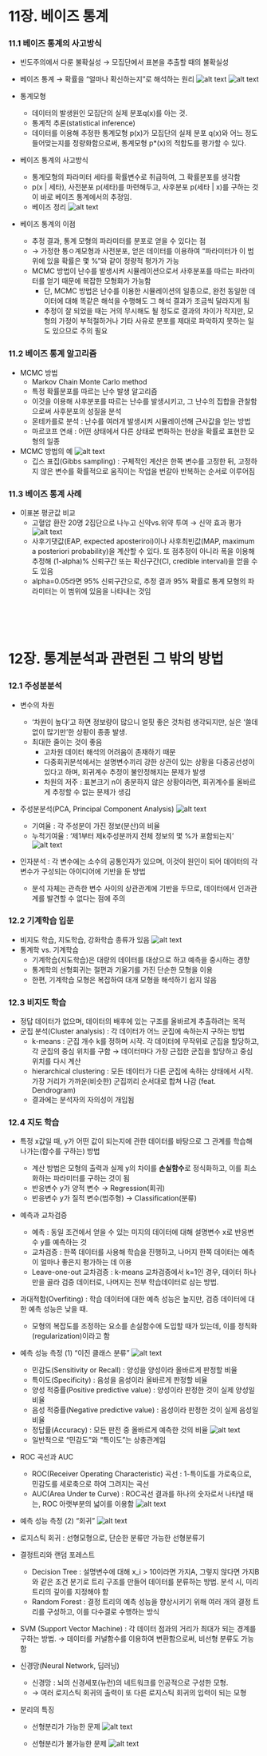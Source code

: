 # 11장. 베이즈 통계



### 11.1 베이즈 통계의 사고방식
- 빈도주의에서 다룬 불확실성 → 모집단에서 표본을 추출할 때의 불확실성
- 베이즈 통계 → 확률을 “얼마나 확신하는지”로 해석하는 원리
    ![alt text](asset/빈도주의_베이즈_불확실성.png)
    ![alt text](asset/베이즈통계.png)

- 통계모형
    - 데이터의 발생원인 모집단의 실제 분포q(x)를 아는 것.
    - 통계적 추론(statistical inference)
    - 데이터를 이용해 추정한 통계모형 p(x)가 모집단의 실제 분포 q(x)와 어느 정도 들어맞는지를 정량화함으로써, 통계모형 p*(x)의 적합도를 평가할 수 있다.

- 베이즈 통계의 사고방식
    - 통계모형의 파라미터 세타를 확률변수로 취급하여, 그 확률분포를 생각함
    - p(x | 세타), 사전분포 p(세타)를 마련해두고, 사후분포 p(세타 | x)를 구하는 것이 바로 베이즈 통계에서의 추정임.
    - 베이즈 정리
    ![alt text](asset/베이즈정리.png)

- 베이즈 통계의 이점
    - 추정 결과, 통계 모형의 파라미터를 분포로 얻을 수 있다는 점
    - → 가정한 통ㅇ계모형과 사전분포, 얻은 데이터를 이용하여 “파라미터가 이 범위에 있을 확률은 몇 %”와 같이 정량적 평가가 가능
    - MCMC 방법이 난수를 발생시켜 시뮬레이션으로서 사후분포를 따르는 파라미터를 얻기 때문에 복잡한 모형화가 가능함
        - 단, MCMC 방법은 난수를 이용한 시뮬레이션의 일종으로, 완전 동일한 데이터에 대해 똑같은 해석을 수행해도 그 해석 결과가 조금씩 달라지게 됨
        - 추정이 잘 되었을 때는 거의 무시해도 될 정도로 결과의 차이가 작지만, 모형의 가정이 부적절하거나 기타 사유로 분포를 제대로 파악하지 못하는 일도 있으므로 주의 필요



### 11.2 베이즈 통계 알고리즘

- MCMC 방법
    - Markov Chain Monte Carlo method
    - 특정 확률분포를 따르는 난수 발생 알고리즘
    - 이것을 이용해 사후분포를 따르는 난수를 발생시키고, 그 난수의 집합을 관찰함으로써 사후분포의 성질을 분석
    - 몬테카를로 분석 : 난수를 여러개 발생시켜 시뮬레이션해 근사값을 얻는 방법
    - 마르코프 연쇄 : 어떤 상태에서 다른 상태로 변화하는 현상을 확률로 표현한 모형의 일종
- MCMC 방법의 예
    ![alt text](asset/MCMC예시.png)
    - 깁스 표집(Gibbs sampling) : 구체적인 계산은 한쪽 변수를 고정한 뒤, 고정하지 않은 변수를 확률적으로 움직이는 작업을 번갈아 반복하는 순서로 이루어짐



### 11.3 베이즈 통계 사례
- 이표본 평균값 비교
    - 고혈압 환잔 20명 2집단으로 나누고 신약vs.위약 투여 → 신약 효과 평가
    ![alt text](asset/MCMC방법결과.png)
    - 사후기댓값(EAP, expected aposteriroi)이나 사후최빈값(MAP, maximum a posteriori probability)을 계산할 수 있다. 또 점추정이 아니라 폭을 이용해 추정해 (1-alpha)% 신뢰구간 또는 확신구간(CI, credible interval)을 얻을 수도 있음
    - alpha=0.05라면 95% 신뢰구간으로, 추정 결과 95% 확률로 통계 모형의 파라미터는 이 범위에 있음을 나타내는 것임





<br>
<br>
<br>




# 12장. 통계분석과 관련된 그 밖의 방법

### 12.1 주성분분석
- 변수의 차원
    - ‘차원이 높다’고 하면 정보량이 많으니 얼핏 좋은 것처럼 생각되지만, 실은 ‘쓸데없이 많기만’한 상황이 종종 발생.
    - 최대한 줄이는 것이 좋음
        - 고차원 데이터 해석의 어려움이 존재하기 때문
        - 다중회귀분석에서는 설명변수끼리 강한 상관이 있는 상황을 다중공선성이 있다고 하며, 회귀계수 추정이 불안정해지는 문제가 발생
        - 차원의 저주 : 표본크기 n이 충분하지 않은 상황이라면, 회귀계수를 올바르게 추정할 수 없는 문제가 생김
- 주성분분석(PCA, Principal Component Analysis)
    ![alt text](asset/주성분분석_원리.png)
    - 기여율 : 각 주성분이 가진 정보(분산)의 비율
    - 누적기여율 : ‘제1부터 제k주성분까지 전체 정보의 몇 %가 포함되는지’
    ![alt text](asset/주성분분석_결과예시.png)

- 인자분석 : 각 변수에는 소수의 공통인자가 있으며, 이것이 원인이 되어 데이터의 각 변수가 구성되는 아이디어에 기반을 둔 방법
    - 분석 자체는 관측한 변수 사이의 상관관계에 기반을 두므로, 데이터에서 인과관계를 발견할 수 없다는 점에 주의





### 12.2 기계학습 입문

- 비지도 학습, 지도학습, 강화학습 종류가 있음
    ![alt text](<asset/기계학습_원리.png>)
- 통계학 vs. 기계학습
    - 기계학습(지도학습)은 대량의 데이터를 대상으로 하고 예측을 중시하는 경향
    - 통계학의 선형회귀는 절편과 기울기를 가진 단순한 모형을 이용
    - 한편, 기계학습 모형은 복잡하여 대개 모형을 해석하기 쉽지 않음




### 12.3 비지도 학습
- 정답 데이터가 없으며, 데이터의 배후에 있는 구조를 올바르게 추출하려는 목적
- 군집 분석(Cluster analysis) : 각 데이터가 어느 군집에 속하는지 구하는 방법
    - k-means : 군집 개수 k를 정하며 시작. 각 데이터에 무작위로 군집을 할당하고, 각 군집의 중심 위치를 구함 → 데이터마다 가장 근접한 군집을 할당하고 중심 위치를 다시 계산
    - hierarchical clustering : 모든 데이터가 다른 군집에 속하는 상태에서 시작. 가장 거리가 가까운(비슷한) 군집끼리 순서대로 합쳐 나감 (feat. Dendrogram)
    - 결과에는 분석자의 자의성이 개입됨



### 12.4 지도 학습
- 특정 x값일 때, y가 어떤 값이 되는지에 관한 데이터를 바탕으로 그 관계를 학습해 나가는(함수를 구하는) 방법
    - 계산 방법은 모형의 출력과 실제 y의 차이를 **손실함수**로 정식화하고, 이를 최소화하는 파라미터를 구하는 것이 됨
    - 반응변수 y가 양적 변수 → Regression(회귀)
    - 반응변수 y가 질적 변수(범주형) → Classification(분류)

- 예측과 교차검증
    - 예측 : 동일 조건에서 얻을 수 있는 미지의 데이터에 대해 설명변수 x로 반응변수 y를 예측하는 것
    - 교차검증 : 한쪽 데이터를 사용해 학습을 진행하고, 나머지 한쪽 데이터는 예측이 얼마나 좋은지 평가하는 데 이용
    - Leave-one-out 교차검증 : k-means 교차검증에서 k=1인 경우, 데이터 하나만을 골라 검증 데이터로, 나머지는 전부 학습데이터로 삼는 방법.

- 과대적합(Overfiting) : 학습 데이터에 대한 예측 성능은 높지만, 검증 데이터에 대한 예측 성능은 낮을 때.
    - 모형의 복잡도를 조정하는 요소를 손실함수에 도입할 때가 있는데, 이를 정칙화(regularization)이라고 함

- 예측 성능 측정 (1) “이진 클래스 분류”
    ![alt text](asset/성능측정.png)    
    - 민감도(Sensitivity or Recall) : 양성을 양성이라 올바르게 판정할 비율
    - 특이도(Specificity) : 음성을 음성이라 올바르게 판정할 비율
    - 양성 적중률(Positive predictive value) : 양성이라 판정한 것이 실제 양성일 비율
    - 음성 적중률(Negative predictive value) : 음성이라 판정한 것이 실제 음성일 비율
    - 정답률(Accuracy) : 모든 판전 중 올바르게 예측한 것의 비율
    ![alt text](asset/기계학습_클래스분류.png)    
    - 일반적으로 “민감도”와 “특이도”는 상충관계임

- ROC 곡선과 AUC
    - ROC(Receiver Operating Characteristic) 곡선 : 1-특이도를 가로축으로, 민감도를 세로축으로 하여 그려지는 곡선
    - AUC(Area Under te Curve) : ROC곡선 결과를 하나의 숫자로서 나타낼 때는, ROC 아랫부분의 넓이를 이용함
    ![alt text](asset/ROC_AUC.png)

- 예측 성능 측정 (2)  “회귀”
    ![alt text](asset/회귀_성능측정.png)

- 로지스틱 회귀 : 선형모형으로, 단순한 분류만 가능한 선형분류기
- 결정트리와 랜덤 포레스트
    - Decision Tree : 설명변수에 대해 x_i > 10이라면 가지A, 그렇지 않다면 가지B와 같은 조건 분기로 트리 구조를 만들어 데이터를 분류하는 방법. 분석 시, 미리 트리의 깊이를 지정해야 함
    - Random Forest : 결정 트리의 예측 성능을 향상시키기 위해 여러 개의 결정 트리를 구성하고, 이를 다수결로 수행하는 방식
- SVM (Support Vector Machine) : 각 데이터 점과의 거리가 최대가 되는 경계를 구하는 방법. → 데이터를 커널함수를 이용하여 변환함으로써, 비선형 분류도 가능함

- 신경망(Neural Network, 딥러닝)
    - 신경망 : 뇌의 신경세포(뉴런)의 네트워크를 인공적으로 구성한 모형.
    - → 여러 로지스틱 회귀의 출력이 또 다른 로지스틱 회귀의 입력이 되는 모형

- 분리의 특징
    - 선형분리가 가능한 문제
    ![alt text](asset/선형분리_시각화.png)

    - 선형분리가 불가능한 문제
    ![alt text](asset/선형분리_불가능.png)




